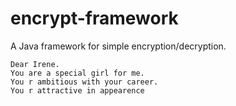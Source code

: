 # encrypt-framework
A Java framework for simple encryption/decryption.

```
Dear Irene.
You are a special girl for me.
You r ambitious with your career.
You r attractive in appearence
```

